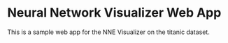 # Neural Network Visualizer Web App


This is a sample web app for the NNE Visualizer on the titanic dataset.
